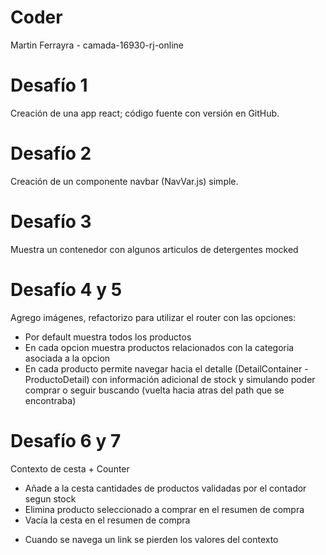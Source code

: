 # Coder 
Martin Ferrayra - camada-16930-rj-online

# Desafío 1
Creación de una app react; código fuente con versión en GitHub.

# Desafío 2
Creación de un componente navbar (NavVar.js) simple.

# Desafío 3
Muestra un contenedor con algunos articulos de detergentes mocked

# Desafío 4 y 5
Agrego imágenes, refactorizo para utilizar el router con las opciones:
 - Por default muestra todos los productos
 - En cada opcion muestra productos relacionados con la categoria asociada a la opcion
 - En cada producto permite navegar hacia el detalle (DetailContainer - ProductoDetail) con información adicional de stock y simulando poder comprar o seguir buscando (vuelta hacia atras del path que se encontraba)

 # Desafío 6 y 7
 Contexto de cesta + Counter
 - Añade a la cesta cantidades de productos validadas por el contador segun stock
 - Elimina producto seleccionado a comprar en el resumen de compra
 - Vacía la cesta en el resumen de compra 

 * Cuando se navega un link se pierden los valores del contexto